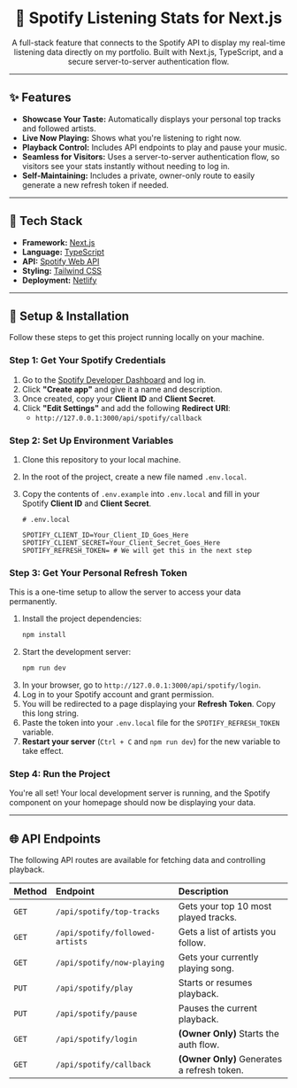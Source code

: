 <div align="center">

# 🎵 Spotify Listening Stats for Next.js

A full-stack feature that connects to the Spotify API to display my real-time listening data directly on my portfolio. Built with Next.js, TypeScript, and a secure server-to-server authentication flow.

</div>

---

## ✨ Features

* **Showcase Your Taste:** Automatically displays your personal top tracks and followed artists.
* **Live Now Playing:** Shows what you're listening to right now.
* **Playback Control:** Includes API endpoints to play and pause your music.
* **Seamless for Visitors:** Uses a server-to-server authentication flow, so visitors see your stats instantly without needing to log in.
* **Self-Maintaining:** Includes a private, owner-only route to easily generate a new refresh token if needed.

---

## 🚀 Tech Stack

* **Framework:** [Next.js](https://nextjs.org/)
* **Language:** [TypeScript](https://www.typescriptlang.org/)
* **API:** [Spotify Web API](https://developer.spotify.com/documentation/web-api/)
* **Styling:** [Tailwind CSS](https://tailwindcss.com/)
* **Deployment:** [Netlify](https://www.netlify.com/)

---

## 🔧 Setup & Installation

Follow these steps to get this project running locally on your machine.

### **Step 1: Get Your Spotify Credentials**

1.  Go to the [Spotify Developer Dashboard](https://developer.spotify.com/dashboard) and log in.
2.  Click **"Create app"** and give it a name and description.
3.  Once created, copy your **Client ID** and **Client Secret**.
4.  Click **"Edit Settings"** and add the following **Redirect URI**:
    * `http://127.0.0.1:3000/api/spotify/callback`

### **Step 2: Set Up Environment Variables**

1.  Clone this repository to your local machine.
2.  In the root of the project, create a new file named `.env.local`.
3.  Copy the contents of `.env.example` into `.env.local` and fill in your Spotify **Client ID** and **Client Secret**.

    ```env
    # .env.local

    SPOTIFY_CLIENT_ID=Your_Client_ID_Goes_Here
    SPOTIFY_CLIENT_SECRET=Your_Client_Secret_Goes_Here
    SPOTIFY_REFRESH_TOKEN= # We will get this in the next step
    ```

### **Step 3: Get Your Personal Refresh Token**

This is a one-time setup to allow the server to access your data permanently.

1.  Install the project dependencies:
    ```bash
    npm install
    ```
2.  Start the development server:
    ```bash
    npm run dev
    ```
3.  In your browser, go to `http://127.0.0.1:3000/api/spotify/login`.
4.  Log in to your Spotify account and grant permission.
5.  You will be redirected to a page displaying your **Refresh Token**. Copy this long string.
6.  Paste the token into your `.env.local` file for the `SPOTIFY_REFRESH_TOKEN` variable.
7.  **Restart your server** (`Ctrl + C` and `npm run dev`) for the new variable to take effect.

### **Step 4: Run the Project**

You're all set! Your local development server is running, and the Spotify component on your homepage should now be displaying your data.

---

## 🌐 API Endpoints

The following API routes are available for fetching data and controlling playback.

| Method | Endpoint                          | Description                               |
| :----- | :-------------------------------- | :---------------------------------------- |
| `GET`  | `/api/spotify/top-tracks`         | Gets your top 10 most played tracks.      |
| `GET`  | `/api/spotify/followed-artists`   | Gets a list of artists you follow.        |
| `GET`  | `/api/spotify/now-playing`        | Gets your currently playing song.         |
| `PUT`  | `/api/spotify/play`               | Starts or resumes playback.               |
| `PUT`  | `/api/spotify/pause`              | Pauses the current playback.              |
| `GET`  | `/api/spotify/login`              | **(Owner Only)** Starts the auth flow.    |
| `GET`  | `/api/spotify/callback`           | **(Owner Only)** Generates a refresh token. |
